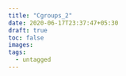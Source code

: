 ```yaml
---
title: "Cgroups_2"
date: 2020-06-17T23:37:47+05:30
draft: true
toc: false
images:
tags:
  - untagged
---
```


